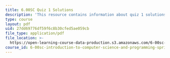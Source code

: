 ```yaml
---
title: 6.00SC Quiz 1 Solutions
description: 'This resource contains information about quiz 1 solutions. '
type: course
layout: pdf
uid: 27dd69776df59f6c8b30cfed5ae059cb
file_type: application/pdf
file_location: >-
  https://open-learning-course-data-production.s3.amazonaws.com/6-00sc-introduction-to-computer-science-and-programming-spring-2011/27dd69776df59f6c8b30cfed5ae059cb_MIT6_00SCS11_q1_soln.pdf
course_id: 6-00sc-introduction-to-computer-science-and-programming-spring-2011
---
```

